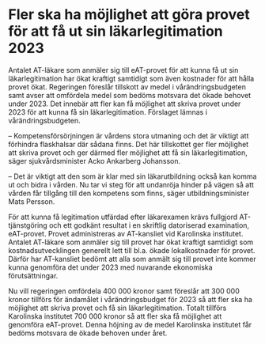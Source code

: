 # Fler ska ha möjlighet att göra provet för att få ut sin läkarlegitimation 2023

Antalet AT-läkare som anmäler sig till eAT-provet för att kunna få ut sin läkarlegitimation har ökat kraftigt samtidigt som även kostnader för att hålla provet ökat. Regeringen föreslår tillskott av medel i vårändringsbudgeten samt avser att omfördela medel som bedöms motsvara det ökade behovet under 2023. Det innebär att fler kan få möjlighet att skriva provet under 2023 för att kunna få sin läkarlegitimation. Förslaget lämnas i vårändringsbudgeten.

­– Kompetensförsörjningen är vårdens stora utmaning och det är viktigt att förhindra flaskhalsar där sådana finns. Det här tillskottet ger fler möjlighet att skriva provet och ger därmed fler möjlighet att få sin läkarlegitimation, säger sjukvårdsminister Acko Ankarberg Johansson.

– Det är viktigt att den som är klar med sin läkarutbildning också kan komma ut och bidra i vården. Nu tar vi steg för att undanröja hinder på vägen så att vården får tillgång till den kompetens som finns, säger utbildningsminister Mats Persson.

För att kunna få legitimation utfärdad efter läkarexamen krävs fullgjord AT-tjänstgöring och ett godkänt resultat i en skriftlig datoriserad examination, eAT-provet. Provet administreras av AT-kansliet vid Karolinska institutet. Antalet AT-läkare som anmäler sig till provet har ökat kraftigt samtidigt som kostnadsutvecklingen generellt lett till bl.a. ökade lokalkostnader för provet. Därför har AT-kansliet bedömt att alla som anmält sig till provet inte kommer kunna genomföra det under 2023 med nuvarande ekonomiska förutsättningar.

Nu vill regeringen omfördela 400 000 kronor samt föreslår att 300 000 kronor tillförs för ändamålet i vårändringsbudget för 2023 så att fler ska ha möjlighet att skriva provet och få sin läkarlegitimation. Totalt tillförs Karolinska institutet 700 000 kronor så att fler ska få möjlighet att genomföra eAT-provet. Denna höjning av de medel Karolinska institutet får bedöms motsvara de ökade behoven under året.
